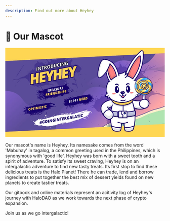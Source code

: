```yaml
---
description: Find out more about Heyhey
---
```


# 🐇 Our Mascot

![Get To Know HeyHey](.gitbook/assets/photo_2021-05-20-13.20.00.jpeg)

Our mascot's name is Heyhey. Its namesake comes from the word 'Mabuhay' in tagalog, a common greeting used in the Philippines, which is synonymous with 'good life'. Heyhey was born with a sweet tooth and a spirit of adventure. To satisfy its sweet craving, Heyhey is on an intergalactic adventure to find new tasty treats. Its first stop to find these delicious treats is the Halo Planet! There he can trade, lend and borrow ingredients to put together the best mix of dessert yields found on new planets to create tastier treats.

Our gitbook and online materials represent an acitivity log of Heyhey's journey with HaloDAO as we work towards the next phase of crypto expansion.

Join us as we go intergalactic!

